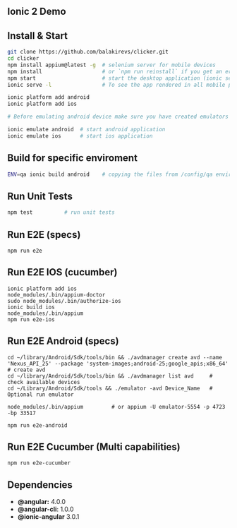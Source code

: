 ## Ionic 2 Demo

## Install & Start

```bash
git clone https://github.com/balakirevs/clicker.git
cd clicker
npm install appium@latest -g  # selenium server for mobile devices
npm install                   # or `npm run reinstall` if you get an error
npm start                     # start the desktop application (ionic serve)
ionic serve -l                # To see the app rendered in all mobile platforms

ionic platform add android
ionic platform add ios

# Before emulating android device make sure you have created emulators based on platform 4.4.2 and API level 19.

ionic emulate android  # start android application
ionic emulate ios      # start ios application
```

## Build for specific enviroment
```bash
ENV=qa ionic build android    # copying the files from /config/qa enviroment
```

## Run Unit Tests
```bash
npm test          # run unit tests
```

## Run E2E (specs)
```
npm run e2e
```

## Run E2E IOS (cucumber)
```
ionic platform add ios
node_modules/.bin/appium-doctor
sudo node_modules/.bin/authorize-ios
ionic build ios
node_modules/.bin/appium
npm run e2e-ios
```

## Run E2E Android (specs)

```
cd ~/library/Android/Sdk/tools/bin && ./avdmanager create avd --name 'Nexus_API_25' --package 'system-images;android-25;google_apis;x86_64'  # create avd
cd ~/library/Android/Sdk/tools/bin && ./avdmanager list avd     # check available devices
cd ~/Library/Android/Sdk/tools && ./emulator -avd Device_Name   # Optional run emulator

node_modules/.bin/appium         # or appium -U emulator-5554 -p 4723 -bp 33517                       

npm run e2e-android
```

## Run E2E Cucumber (Multi capabilities)
```  
npm run e2e-cucumber
```

## Dependencies

* **@angular:** 4.0.0
* **@angular-cli**: 1.0.0
* **@ionic-angular** 3.0.1
